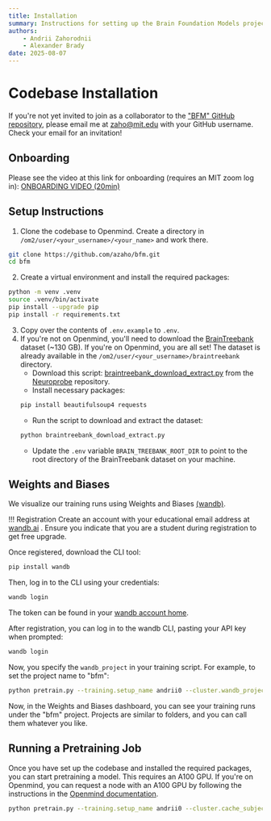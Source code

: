 ```yaml
---
title: Installation
summary: Instructions for setting up the Brain Foundation Models project codebase.
authors:
    - Andrii Zahorodnii
    - Alexander Brady
date: 2025-08-07
---
```

# Codebase Installation

If you're not yet invited to join as a collaborator to the ["BFM" GitHub repository](https://github.com/azaho/bfm), please email me at [zaho@mit.edu](mailto:zaho@mit.edu) with your GitHub username. Check your email for an invitation!

## Onboarding

Please see the video at this link for onboarding (requires an MIT zoom log in):
[ONBOARDING VIDEO (20min)](https://mit.zoom.us/rec/share/s2XgwBipwcQDJEmb9OICnecNDenA0EyKidxDg_zP5M9GdvXQxbobaZVtM44AI3fe.4jEyRBNSP2bvQ_cU?startTime=1749952722000)

## Setup Instructions

1. Clone the codebase to Openmind. Create a directory in `/om2/user/<your_username>/<your_name>` and work there.
```sh
git clone https://github.com/azaho/bfm.git
cd bfm
```
2. Create a virtual environment and install the required packages:
```sh
python -m venv .venv
source .venv/bin/activate
pip install --upgrade pip
pip install -r requirements.txt
```
3. Copy over the contents of `.env.example` to `.env`.
4. If you're not on Openmind, you'll need to download the [BrainTreebank](https://braintreebank.dev/) dataset (~130 GB). If you're on Openmind, you are all set! The dataset is already available in the `/om2/user/<your_username>/braintreebank` directory.
    - Download this script: [braintreebank_download_extract.py](https://github.com/azaho/neuroprobe/blob/main/braintreebank_download_extract.py) from the [Neuroprobe](https://github.com/azaho/neuroprobe) repository.
    - Install necessary packages:
    ```sh
    pip install beautifulsoup4 requests
    ```
    - Run the script to download and extract the dataset:
    ```sh
    python braintreebank_download_extract.py
    ```
    - Update the `.env` variable `BRAIN_TREEBANK_ROOT_DIR` to point to the root directory of the BrainTreebank dataset on your machine. 

## Weights and Biases

We visualize our training runs using Weights and Biases [(wandb)](https://wandb.ai/site). 

!!! Registration
    Create an account with your educational email address at [wandb.ai](https://wandb.ai/site) . Ensure you indicate that you are a student during registration to get free upgrade. 

Once registered, download the CLI tool:
```sh
pip install wandb 
```

Then, log in to the CLI using your credentials:
```sh
wandb login
```
The token can be found in your [wandb account home](https://wandb.ai/home).

After registration, you can log in to the wandb CLI, pasting your API key when prompted:
```sh
wandb login
``` 

Now, you specify the `wandb_project` in your training script. For example, to set the project name to "bfm":
```sh
python pretrain.py --training.setup_name andrii0 --cluster.wandb_project bfm
```
Now, in the Weights and Biases dashboard, you can see your training runs under the "bfm" project. Projects are similar to folders, and you can call them whatever you like.

## Running a Pretraining Job

Once you have set up the codebase and installed the required packages, you can start pretraining a model. This requires an A100 GPU. If you're on Openmind, you can request a node with an A100 GPU by following the instructions in the [Openmind documentation](https://openmind.mit.edu).
```sh
python pretrain.py --training.setup_name andrii0 --cluster.cache_subjects 0 --cluster.eval_at_beginning 0
```